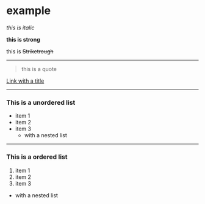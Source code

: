 # example
*this is italic*

**this is strong**

this is 
~~Striketrough~~

---

> this is a quote

[Link with a title](https://www.google.com.br/ "Google")

---

### This is a unordered list
* item 1
* item 2
* item 3
  * with a nested list

---

### This is a ordered list
1. item 1
1. item 2
1. item 3
  * with a nested list
